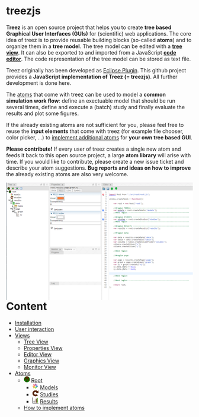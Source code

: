 # treezjs
**Treez** is an open source project that helps you to create **tree based Graphical User Interfaces (GUIs)** for (scientific) web applications. The core idea of treez is to provide reusable building blocks (so-called **atoms**) and to organize them in a **tree model**. The tree model can be edited with a [**tree view**](./doc/views/treeView.md). It can also be exported to and imported from a JavaScript [**code editor**](./doc/views/editorView.md). The code representation of the tree model can be stored as text file. 

Treez originally has been developed as [Eclipse Plugin](https://github.com/stefaneidelloth/treez). This github project provides  a **JavaScript implementation of Treez (= treezjs)**. All further development is done here. 

The [atoms](./doc/atoms.md) that come with treez can be used to model a **common simulation work flow**: define an exectuable model that should be run several times, define and execute a (batch) study and finally evaluate the results and plot some figures.

If the already existing atoms are not sufficient for you, please feel free to reuse the **input elements** that come with treez (for example file chooser, color picker, ...) to [implement additional atoms]((./doc/atoms/howToImplementAtoms.md)) for **your own tree based GUI**. 

**Please contribute!** If every user of treez creates a single new atom and feeds it back to this open source project, a large **atom library** will arise with time. If you would like to contribute, please create a new issue ticket and describe your atom suggestions. **Bug reports and ideas on how to improve** the already existing atoms are also very welcome.

<img align="right" width="650" src="./doc/images/treezjs.png">

# Content

* [Installation](./doc/installation.md)
* [User interaction](./doc/userInteraction.md)
* [Views](./doc/views.md)
  * [Tree View](./doc/views/treeView.md)
  * [Properties View](./doc/views/propertiesView.md)
  * [Editor View](./doc/views/editorView.md)
  * [Graphics View](./doc/views/graphicsView.md)
  * [Monitor View](./doc/views/monitorView.md)
* [Atoms](./doc/atoms.md)
  * ![](./icons/root.png) [Root](./doc/atoms/root.md)
    * ![](./icons/models.png) [Models](./doc/atoms/model/models.md)
    * ![](./icons/studies.png) [Studies](./doc/atoms/study/studies.md)
    * ![](./icons/results.png) [Results](./doc/atoms/result/results.md)
  * [How to implement atoms](./doc/atoms/howToImplementAtoms.md)

